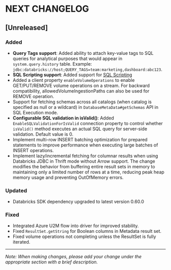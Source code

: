 # NEXT CHANGELOG

## [Unreleased]

### Added

- **Query Tags support**: Added ability to attach key-value tags to SQL queries for analytical purposes that would appear in `system.query.history` table. Example: `jdbc:databricks://host;QUERY_TAGS=team:marketing,dashboard:abc123`. 
- **SQL Scripting support**: Added support for [SQL Scripting](https://docs.databricks.com/aws/en/sql/language-manual/sql-ref-scripting)
- Added a client property `enableVolumeOperations` to enable  GET/PUT/REMOVE volume operations on a stream. For backward compatibility, allowedVolumeIngestionPaths can also be used for REMOVE operation.
- Support for fetching schemas across all catalogs (when catalog is specified as null or a wildcard) in `DatabaseMetaData#getSchemas` API in SQL Execution mode.
- **Configurable SQL validation in isValid()**: Added `EnableSQLValidationForIsValid` connection property to control whether `isValid()` method executes an actual SQL query for server-side validation. Default value is 0.
- Implement multi-row INSERT batching optimization for prepared statements to improve performance when executing large batches of INSERT operations.
- Implement lazy/incremental fetching for columnar results when using Databricks JDBC in Thrift mode without Arrow support. The change modifies the behavior from buffering entire result sets in memory to maintaining only a limited number of rows at a time, reducing peak heap memory usage and preventing OutOfMemory errors.

### Updated
- Databricks SDK dependency upgraded to latest version 0.60.0

### Fixed
- Integrated Azure U2M flow into driver for improved stability.
- Fixed `ResultSet.getString` for Boolean columns in Metadata result set.
- Fixed volume operations not completing unless the ResultSet is fully iterated.
---
*Note: When making changes, please add your change under the appropriate section with a brief description.* 
